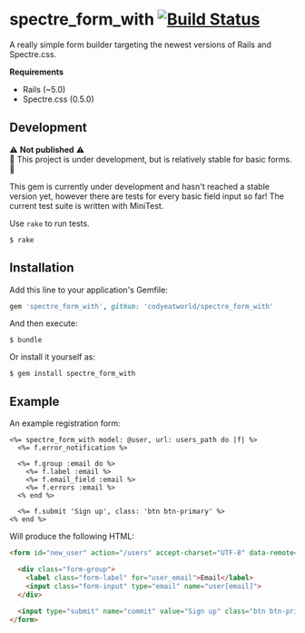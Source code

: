 spectre_form_with [![Build Status](https://travis-ci.org/codyeatworld/spectre_form_with.svg?branch=master)](https://travis-ci.org/codyeatworld/spectre_form_with)
===================

A really simple form builder targeting the newest versions of Rails and Spectre.css.

**Requirements**

+ Rails (~5.0)
+ Spectre.css (0.5.0)

## Development

⚠️ **Not published** ⚠️  
🚧 This project is under development, but is relatively stable for basic forms. 🚧

This gem is currently under development and hasn't reached a stable version yet, however there are tests for every basic field input so far! The current test suite is written with MiniTest.

Use `rake` to run tests.

    $ rake

## Installation

Add this line to your application's Gemfile:

```ruby
gem 'spectre_form_with', github: 'codyeatworld/spectre_form_with'
```
And then execute:

    $ bundle

Or install it yourself as:

    $ gem install spectre_form_with

## Example

An example registration form:

```erb
<%= spectre_form_with model: @user, url: users_path do |f| %>
  <%= f.error_notification %>

  <%= f.group :email do %>
    <%= f.label :email %>
    <%= f.email_field :email %>
    <%= f.errors :email %>
  <% end %>

  <%= f.submit 'Sign up', class: 'btn btn-primary' %>
<% end %>
```

Will produce the following HTML:

```html
<form id="new_user" action="/users" accept-charset="UTF-8" data-remote="true" method="post"><input name="utf8" type="hidden" value="✓"><input type="hidden" name="authenticity_token" value="0adYsLm0u0YNunSUK5a4i/OLe73e1qRYO0u4mMDL5/1x1CqZDXNurGrpbRUm2EjmFzq4EMVIUjE2MNPhaxxCog==">

  <div class="form-group">
    <label class="form-label" for="user_email">Email</label>
    <input class="form-input" type="email" name="user[email]">
  </div>

  <input type="submit" name="commit" value="Sign up" class="btn btn-primary" data-disable-with="Sign up">
</form>
```
